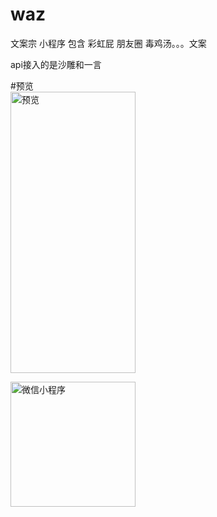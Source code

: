 # waz
文案宗
小程序 包含 彩虹屁 朋友圈 毒鸡汤。。。文案

api接入的是沙雕和一言

#预览
<br/>
<img src="http://cdn.liuxf.live/%E5%BE%AE%E4%BF%A1%E5%9B%BE%E7%89%87_20221208142422.jpg" width="200" height="450" alt="预览"/><br/>



<img src="http://cdn.liuxf.live/%E5%BE%AE%E4%BF%A1%E5%9B%BE%E7%89%87_20221208142431.jpg" width="200" height="200" alt="微信小程序"/><br/>